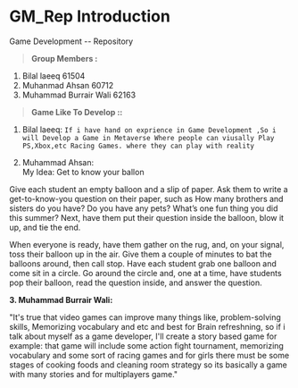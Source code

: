 # GM_Rep  __Introduction__
Game Development -- Repository  



>**Group Members :**

1.  Bilal laeeq                  61504        
2.  Muhanmad Ahsan               60712        
3.  Muhammad Burrair Wali         62163        



 
>**Game Like To Develop ::**

1. Bilal laeeq:
   `If i have hand on exprience in Game Development ,So i will Develop a Game in Metaverse Where people can viusally Play PS,Xbox,etc Racing Games.
   where they can play with reality `



2. Muhammad Ahsan:     
My Idea: Get to know your ballon

Give each student an empty balloon and a slip of paper. Ask them to write a get-to-know-you question on their paper, such as How many brothers and sisters do you have? Do you have any pets? What’s one fun thing you did this summer? Next, have them put their question inside the balloon, blow it up, and tie the end.

When everyone is ready, have them gather on the rug, and, on your signal, toss their balloon up in the air. Give them a couple of minutes to bat the balloons around, then call stop. Have each student grab one balloon and come sit in a circle. Go around the circle and, one at a time, have students pop their balloon, read the question inside, and answer the question.






**3. Muhammad Burrair Wali:**
   
   "It's true that video games can improve many things like, problem-solving skills, Memorizing vocabulary and etc and best for Brain         refreshning, so if i talk about myself as a game developer, I'll create a story based game for example: that game will include some       action fight tournament, memorizing vocabulary and some sort of racing games and for girls there must be some stages of cooking foods     and cleaning room strategy so its basically a game with many stories and for multiplayers game."
